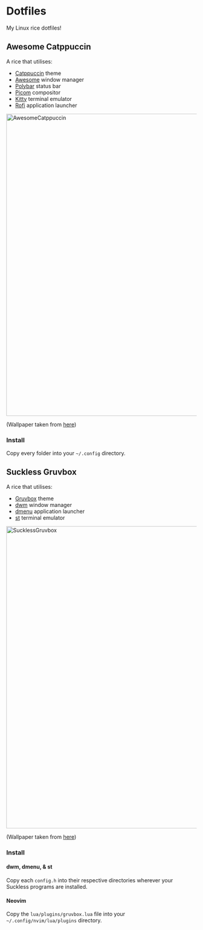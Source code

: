 # Dotfiles
My Linux rice dotfiles!

## Awesome Catppuccin
A rice that utilises:
- [Catppuccin](https://github.com/catppuccin/catppuccin) theme
- [Awesome](https://awesomewm.org/) window manager
- [Polybar](https://github.com/polybar/polybar) status bar
- [Picom](https://github.com/yshui/picom) compositor
- [Kitty](https://sw.kovidgoyal.net/kitty/) terminal emulator
- [Rofi](https://github.com/davatorium/rofi) application launcher

<img width="800" alt="AwesomeCatppuccin" src="https://github.com/omrawaley/dotfiles/assets/133281331/03d190bf-a973-4f1a-b93b-5b801451bdb2">

(Wallpaper taken from [here](https://github.com/Gingeh/wallpapers/blob/main/os/arch-black-4k.png))

### Install
Copy every folder into your `~/.config` directory. 

## Suckless Gruvbox
A rice that utilises:
- [Gruvbox](https://github.com/morhetz/gruvbox) theme
- [dwm](https://dwm.suckless.org/) window manager
- [dmenu](https://tools.suckless.org/dmenu/) application launcher
- [st](https://st.suckless.org/) terminal emulator
  
<img width="800" alt="SucklessGruvbox" src="https://github.com/omrawaley/dotfiles/assets/133281331/1a63662d-e0cd-4a8c-b4ad-aa2d36c9324e">

(Wallpaper taken from [here](https://www.reddit.com/r/wallpaper/comments/vrf0f4/3840x2160_gruvbox_stripes_all_wallpapers_light/))

### Install

#### dwm, dmenu, & st
Copy each `config.h` into their respective directories wherever your Suckless programs are installed.

#### Neovim
Copy the `lua/plugins/gruvbox.lua` file into your `~/.config/nvim/lua/plugins` directory.
